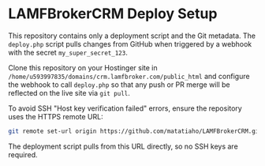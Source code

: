 # LAMFBrokerCRM Deploy Setup

This repository contains only a deployment script and the Git metadata. The `deploy.php` script pulls changes from GitHub when triggered by a webhook with the secret `my_super_secret_123`.

Clone this repository on your Hostinger site in `/home/u593997835/domains/crm.lamfbroker.com/public_html` and configure the webhook to call `deploy.php` so that any push or PR merge will be reflected on the live site via `git pull`.

To avoid SSH "Host key verification failed" errors, ensure the repository uses the HTTPS
remote URL:

```bash
git remote set-url origin https://github.com/matatiaho/LAMFBrokerCRM.git
```

The deployment script pulls from this URL directly, so no SSH keys are required.
